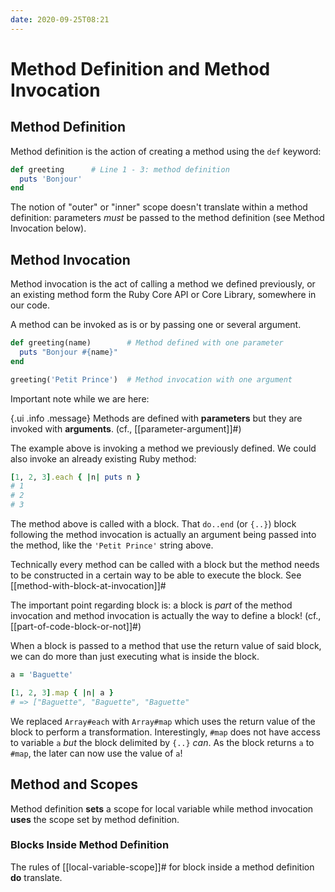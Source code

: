 ```yaml
---
date: 2020-09-25T08:21
---
```


# Method Definition and Method Invocation

## Method Definition

Method definition is the action of creating a method using the `def` keyword:

```ruby
def greeting      # Line 1 - 3: method definition
  puts 'Bonjour'
end
```

The notion of "outer" or "inner" scope doesn't translate within a method
definition: parameters _must_ be passed to the method definition (see
Method Invocation below).

## Method Invocation

Method invocation is the act of calling a method we defined previously, or an
existing method form the Ruby Core API or Core Library, somewhere in our code.

A method can be invoked as is or by passing one or several argument.

```ruby
def greeting(name)        # Method defined with one parameter
  puts "Bonjour #{name}"
end

greeting('Petit Prince')  # Method invocation with one argument
```

Important note while we are here:

{.ui .info .message}
Methods are defined with **parameters** but they are invoked with
**arguments**. (cf., [[parameter-argument]]#)

The example above is invoking a method we previously defined. We could also
invoke an already existing Ruby method:

```ruby
[1, 2, 3].each { |n| puts n }
# 1
# 2
# 3
```

The method above is called with a block. That `do..end` (or `{..}`) block
following the method invocation is actually an argument being passed into the
method, like the `'Petit Prince'` string above.

Technically every method can be called with a block but the method needs to be
constructed in a certain way to be able to execute the block. See [[method-with-block-at-invocation]]#

The important point regarding block is: a block is _part_ of the method
invocation and method invocation is actually the way to define a block! (cf.,
[[part-of-code-block-or-not]]#)

When a block is passed to a method that use the return value of said block, we
can do more than just executing what is inside the block.

```ruby
a = 'Baguette'

[1, 2, 3].map { |n| a }
# => ["Baguette", "Baguette", "Baguette"
```

We replaced `Array#each` with `Array#map` which uses the return value of the
block to perform a transformation. Interestingly, `#map` does not have access
to variable `a` _but_ the block delimited by `{..}` _can_. As the block returns
`a` to `#map`, the later can now use the value of `a`!

## Method and Scopes

Method definition **sets** a scope for local variable while method invocation
**uses** the scope set by method definition.

### Blocks Inside Method Definition

The rules of [[local-variable-scope]]# for block inside a method definition **do**
translate.
